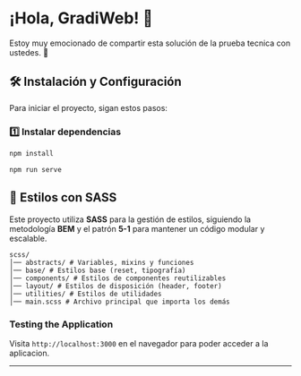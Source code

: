 # ¡Hola, GradiWeb! 👋

Estoy muy emocionado de compartir esta solución de la prueba tecnica con ustedes. 🚀

## 🛠 Instalación y Configuración

Para iniciar el proyecto, sigan estos pasos:

### 1️⃣ Instalar dependencias

```sh
npm install
```

```sh
npm run serve
```

## 🎨 Estilos con SASS

Este proyecto utiliza **SASS** para la gestión de estilos, siguiendo la metodología **BEM** y el patrón **5-1** para mantener un código modular y escalable.

```
scss/
│── abstracts/ # Variables, mixins y funciones
│── base/ # Estilos base (reset, tipografía)
│── components/ # Estilos de componentes reutilizables
│── layout/ # Estilos de disposición (header, footer)
│── utilities/ # Estilos de utilidades
│── main.scss # Archivo principal que importa los demás

```

### **Testing the Application**

Visita `http://localhost:3000` en el navegador para poder acceder a la aplicacion.

---
